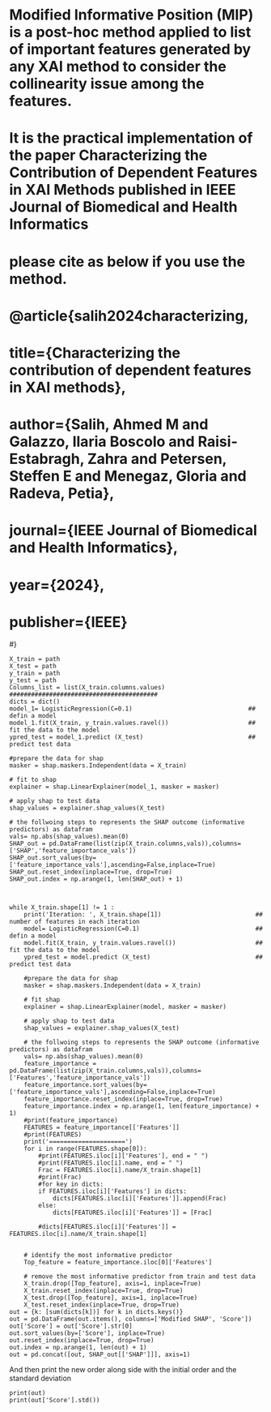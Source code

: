 #  Modified Informative Position (MIP) is a post-hoc method applied to list of important features generated by any XAI method to consider the collinearity issue among the features.
# It is the practical implementation of the paper **Characterizing the Contribution of Dependent Features in XAI Methods** published in **IEEE Journal of Biomedical and Health Informatics**
# please cite as below if you use the method.
# @article{salih2024characterizing,
#  title={Characterizing the contribution of dependent features in XAI methods},
#  author={Salih, Ahmed M and Galazzo, Ilaria Boscolo and Raisi-Estabragh, Zahra and Petersen, Steffen E and Menegaz, Gloria and Radeva, Petia},
#  journal={IEEE Journal of Biomedical and Health Informatics},
#  year={2024},
#  publisher={IEEE}
#}

```
X_train = path
X_test = path
y_train = path
y_test = path
Columns_list = list(X_train.columns.values)
#########################################
dicts = dict()
model_1= LogisticRegression(C=0.1)                                ## defin a model
model_1.fit(X_train, y_train.values.ravel())                      ## fit the data to the model
ypred_test = model_1.predict (X_test)                             ## predict test data
    
#prepare the data for shap
masker = shap.maskers.Independent(data = X_train)
    
# fit to shap
explainer = shap.LinearExplainer(model_1, masker = masker)
    
# apply shap to test data
shap_values = explainer.shap_values(X_test)
    
# the follwoing steps to represents the SHAP outcome (informative predictors) as datafram
vals= np.abs(shap_values).mean(0)
SHAP_out = pd.DataFrame(list(zip(X_train.columns,vals)),columns=['SHAP','feature_importance_vals'])
SHAP_out.sort_values(by=['feature_importance_vals'],ascending=False,inplace=True)
SHAP_out.reset_index(inplace=True, drop=True)
SHAP_out.index = np.arange(1, len(SHAP_out) + 1)


    
while X_train.shape[1] != 1 :
    print('Iteration: ', X_train.shape[1])                          ## number of features in each iteration
    model= LogisticRegression(C=0.1)                                ## defin a model
    model.fit(X_train, y_train.values.ravel())                      ## fit the data to the model
    ypred_test = model.predict (X_test)                             ## predict test data
    
    #prepare the data for shap
    masker = shap.maskers.Independent(data = X_train)
    
    # fit shap
    explainer = shap.LinearExplainer(model, masker = masker)
    
    # apply shap to test data
    shap_values = explainer.shap_values(X_test)
    
    # the follwoing steps to represents the SHAP outcome (informative predictors) as datafram
    vals= np.abs(shap_values).mean(0)
    feature_importance = pd.DataFrame(list(zip(X_train.columns,vals)),columns=['Features','feature_importance_vals'])
    feature_importance.sort_values(by=['feature_importance_vals'],ascending=False,inplace=True)
    feature_importance.reset_index(inplace=True, drop=True)
    feature_importance.index = np.arange(1, len(feature_importance) + 1)
    #print(feature_importance)
    FEATURES = feature_importance[['Features']]
    #print(FEATURES)
    print('=====================')
    for i in range(FEATURES.shape[0]):
        #print(FEATURES.iloc[i]['Features'], end = " ")
        #print(FEATURES.iloc[i].name, end = " ")
        Frac = FEATURES.iloc[i].name/X_train.shape[1]
        #print(Frac)
        #for key in dicts:
        if FEATURES.iloc[i]['Features'] in dicts:
            dicts[FEATURES.iloc[i]['Features']].append(Frac)
        else:
            dicts[FEATURES.iloc[i]['Features']] = [Frac]
        
        #dicts[FEATURES.iloc[i]['Features']] = FEATURES.iloc[i].name/X_train.shape[1]
    
    
    # identify the most informative predictor
    Top_feature = feature_importance.iloc[0]['Features']
    
    # remove the most informative predictor from train and test data
    X_train.drop([Top_feature], axis=1, inplace=True)
    X_train.reset_index(inplace=True, drop=True)
    X_test.drop([Top_feature], axis=1, inplace=True)
    X_test.reset_index(inplace=True, drop=True)
out = {k: [sum(dicts[k])] for k in dicts.keys()}
out = pd.DataFrame(out.items(), columns=['Modified SHAP', 'Score'])
out['Score'] = out['Score'].str[0]
out.sort_values(by=['Score'], inplace=True)
out.reset_index(inplace=True, drop=True)
out.index = np.arange(1, len(out) + 1)
out = pd.concat([out, SHAP_out[['SHAP']]], axis=1)
```
And then print the new order along side with the initial order and the standard deviation

```
print(out)
print(out['Score'].std())
```
